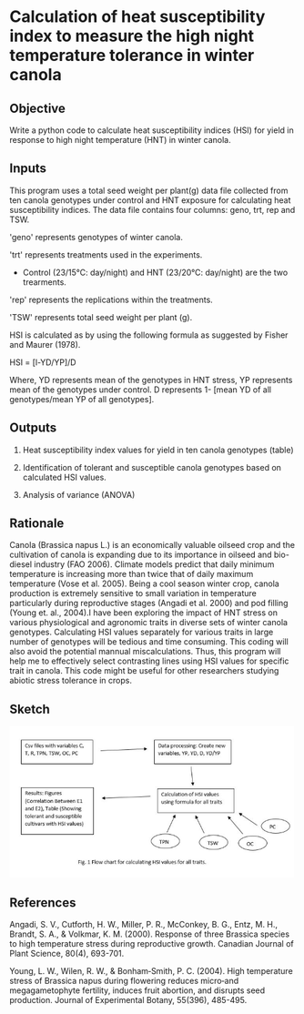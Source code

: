 
# Calculation of heat susceptibility index to measure the high night temperature tolerance in winter canola
## Objective
Write a python code to calculate heat susceptibility indices (HSI) for yield in response to high night temperature (HNT) in winter canola.
## Inputs
This program uses a total seed weight per plant(g) data file collected from ten canola genotypes under control and HNT exposure for calculating heat susceptibility indices. The data file contains four columns: geno, trt, rep and TSW.

'geno' represents genotypes of winter canola.

'trt' represents treatments used in the experiments.
- Control (23/15°C: day/night) and HNT (23/20°C: day/night) are the two trearments.

'rep' represents the replications within the treatments.

'TSW' represents total seed weight per plant (g). 


HSI is calculated as by using the following formula as suggested by Fisher and Maurer (1978).

HSI = [l-YD/YP]/D

Where, YD represents mean of the genotypes in HNT stress, YP represents mean of the genotypes under control.
D represents 1- [mean YD of all genotypes/mean YP of all genotypes].


## Outputs

1. Heat susceptibility index values for yield in ten canola genotypes (table)

2. Identification of tolerant and susceptible canola genotypes based on calculated HSI values. 

3. Analysis of variance (ANOVA)


## Rationale
Canola (Brassica napus L.) is an economically valuable oilseed crop and the cultivation of canola is expanding due to its importance in oilseed and bio-diesel industry (FAO 2006). Climate models predict that daily minimum temperature is increasing more than twice that of daily maximum temperature (Vose et al. 2005). Being a cool season winter crop, canola production is extremely sensitive to small variation in temperature particularly during reproductive stages (Angadi et al. 2000) and pod filling (Young et. al., 2004).I have been exploring the impact of HNT stress on various physiological and agronomic traits in diverse sets of winter canola genotypes. Calculating HSI values separately for various traits in large number of genotypes will be tedious and time consuming. This coding will also avoid the potential mannual miscalculations. Thus, this program will help me to effectively select contrasting lines using HSI values for specific trait in canola. This code might be useful for other researchers studying abiotic stress tolerance in crops.



## Sketch
<img src="Sketch.jpg" alt="Sketch" width="500"/>

## References
Angadi, S. V., Cutforth, H. W., Miller, P. R., McConkey, B. G., Entz, M. H., Brandt, S. A., & Volkmar, K. M. (2000). Response of three Brassica species to high temperature stress during reproductive growth. Canadian Journal of Plant Science, 80(4), 693-701. 

Young, L. W., Wilen, R. W., & Bonham‐Smith, P. C. (2004). High temperature stress of Brassica napus during flowering reduces micro‐and megagametophyte fertility, induces fruit abortion, and disrupts seed production. Journal of Experimental Botany, 55(396), 485-495. 

